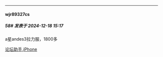 ﻿
*****

####  wjr89327cs  
##### 58#       发表于 2024-12-18 15:17

a星andes3拉力服，1800多

[论坛助手,iPhone](https://bbs.saraba1st.com/2b/forum.php?mod=viewthread&amp;tid=2029836)

